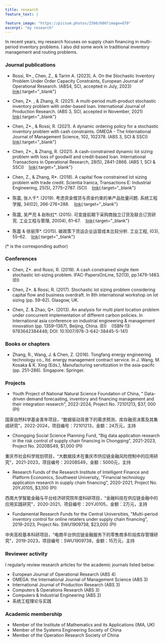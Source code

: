 ```yaml
---
title: research
feature_text: |

feature_image: "https://picsum.photos/2560/600?image=870"
excerpt: "my research"
---
```


In recent years, my research focuses on supply chain financing in multi-period inventory problems. I also did some work in traditional inventory management and routing problems.


### Journal publications

* Rossi, R*., Chen, Z., & Tarim A. (2023), A. On the Stochastic Inventory Problem Under Order Capacity Constraints, European Journal of Operational Research. (ABS4, SCI, accepted in July, 2023) &nbsp;&nbsp; [link](https://doi.org/10.1016/j.ejor.2023.06.045){:target="_blank"}


* Chen, Z*. , & Zhang, R. (2021). A multi-period multi-product stochastic inventory problem with order-based loan. International Journal of Production Research. (ABS 3, SCI, accepted in November, 2021) &nbsp;&nbsp; [link](https://doi.org/10.1080/00207543.2021.2006818){:target="_blank"} 

* Chen, Z*.,  & Rossi, R. (2021). A dynamic ordering policy for a stochastic inventory problem with cash constraints. OMEGA - The International Journal of Management Science, 102, 102378. (ABS 3, SCI & SSCI) &nbsp;&nbsp; [link](https://doi.org/10.1016/j.omega.2020.102378){:target="_blank"} 

* Chen, Z*.,  & Zhang, R. (2021). A cash-constrained dynamic lot sizing problem with loss of goodwill and credit-based loan. International Transactions in Operational Research, 28(5), 2841-2866. (ABS 1, SCI & SSCI)
 &nbsp;&nbsp; [link](https://onlinelibrary.wiley.com/doi/full/10.1111/itor.12675){:target="_blank"} 

* Chen, Z.,  & Zhang, R*. (2018). A capital ﬂow constrained lot sizing problem with trade
credit. Scientia Iranica, Transactions E: Industrial Engineering, 25(5), 2775–2787. (SCI) &nbsp;&nbsp;    [link](http://scientiairanica.sharif.edu/article_4444.html){:target="_blank"}


* 陈震, 张人千*. (2019). 考虑资金借贷与资金约束的单产品批量问题. 系统工程学报, 34(02), 266-276+288. &nbsp;&nbsp;  [link](http://kns.cnki.net/KCMS/detail/detail.aspx?dbcode=CJFQ&dbname=CJFDTEMP&filename=XTGC201902010&uid=WEEvREcwSlJHSldRa1FhdXNXaEd2aHVCc3hVSFkyTVZtUWxYY0FQSTRkYz0=$9A4hF_YAuvQ5obgVAqNKPCYcEjKensW4IQMovwHtwkF4VYPoHbKxJw!!&v=MDMwMjdTN0RoMVQzcVRyV00xRnJDVVJMT2ZZZVJxRnlqa1U3cktQVG5NYmJHNEg5ak1yWTlFWklSOGVYMUx1eFk=){:target="_blank"}

* 陈震, 吴严亮 & 赵秋红*. (2015). 可变提前期下采购商独立订货及联合订货研究. 工业工程与管理, 20(04), 61–67. &nbsp;&nbsp;    [link](http://kns.cnki.net/KCMS/detail/detail.aspx?dbcode=CJFQ&dbname=CJFDLAST2016&filename=GYGC201504009&v=Mjg1MzVUcldNMUZyQ1VSTE9mWStkcEZ5M2dXNy9NSWpUTWJiRzRIOVRNcTQ5RmJZUjhlWDFMdXhZUzdEaDFUM3E=){:target="_blank"}

* 陈震 & 徐丽萍*. (2015). 碳政策下货运企业运营成本比较分析. 工业工程, (03), 55–62. &nbsp;&nbsp;    [link](http://kns.cnki.net/KCMS/detail/detail.aspx?dbcode=CJFQ&dbname=CJFDLAST2015&filename=GDJX201503010&v=MjMyNTExVDNxVHJXTTFGckNVUkxPZlkrZHBGeTNoVXJyS0lpbkJkckc0SDlUTXJJOUVaSVI4ZVgxTHV4WVM3RGg=){:target="_blank"}

(* is the corresponding author)

### Conferences

* Chen, Z*. and Rossi, R. (2019). A cash constrained single item stochastic lot-sizing problem. IFAC-PapersOnLine, 52(13), pp.1479-1483.  (EI)

*  Chen, Z*. & Rossi, R. (2017). Stochastic lot sizing problem considering capital flow and
business overdraft. In 8th international workshop on lot sizing (pp. 59–62). Glasgow, UK.   

* Chen, Z. & Zhao, Q*. (2013). An analysis for multi plant location problem under concurrent
implementation of diﬀerent carbon policies. In International asia conference on industrial
engineering & management innovation (pp. 1359–1367), Beijing, China. (EI)  &nbsp;&nbsp; (ISBN-13: 9783642384448;  DOI: 10.1007/978-3-642-38445-5-141)


### Books or chapters
* Zhang, R., Wang, J. & Chen, Z. (2016). Tongfang energy engineering technology co., ltd.
energy management contract service. In J. Wang, M. Kosaka & K. Xing (Eds.),
Manufacturing servitization in the asia-pacifc (pp. 251–286). Singapore: Springer.


### Projects

* Youth Project of National Natural Science Foundation of China, " Data-driven demand forecasting, inventory and financing management and their integration research", 2022-2024, Project No. 72101213, $37, 000 (PI)

国家自然科学基金青年项目，“数据驱动背景下的需求预测、库存融资决策及其集成研究"，2022-2024，项目编号：72101213，金额：24万元，主持


* Chongqing Social Science Planning Fund, "Big data application research in the risk control of supply chain financing in Chongqing", 2021-2023, Project No. 2020BS49, $1,000 (PI)

重庆市社会科学规划项目，“大数据技术在重庆市供应链金融风险控制中的应用研究"，2021-2023，项目编号：2020BS49，金额：5000元，主持


* Research Funds of the Research Institute of Intelligent Finance and Platform Economics, Southwest University, "Financial technology application research in supply chain financing", 2020-2021, Project No. 20YJ0105, $3,100 (PI)

西南大学智能金融与平台经济研究院年度科研项目，“金融科技在供应链金融中的应用实践研究"，2020-2021，项目编号：20YJ0105，金额：2万元，主持


* Fundamental Research Funds for the Central Universities, "Multi-period inventory control for online retailers under supply chain financing", 2019-2023, Project No. SWU1909738, $23,000 (PI)

中央高校基本科研项目，“电商平台供应链金融服务下的零售商多阶段库存管理研究"，2019-2023，项目编号：SWU1909738，金额：15万元，主持

### Reviewer activity
I regularly review  research articles for the academic journals listed below:

* European Journal of Operational Research (ABS 4)
* OMEGA: the International Journal of Management Science (ABS 3)
* International Journal of Production Research (ABS 3)
* Computers \& Operations Research (ABS 3)
* Computers \& Industrial Engineering (ABS 2)
* 系统工程理论与实践

### Academic membership

* Member of the Institute of Mathematics and its Applications (IMA, UK)
* Member of the Systems Engineering Society of China 
* Member of the Operation Research Society of China













<!---
id="1UT-2Z-Vg_MG_TrS5X2p8SthsJhc"
``` html
{% raw %}{% include map.html id="XXXXXX" title="Coffee shop map" %}{% endraw %}
```

### Contact form

{% include site-form.html %}

``` html
{% raw %}{% include site-form.html %}{% endraw %}
```

### Button include

{% include button.html text="A button" link="https://david.darn.es" %}

{% include button.html text="A button with icon" link="https://twitter.com/daviddarnes" icon="twitter" %}

``` html
{% raw %}{% include button.html text="A button" link="https://david.darn.es" %}
{% include button.html text="A button with icon" link="https://twitter.com/daviddarnes" icon="twitter" %}{% endraw %}
```

### Icon include

{% include icon.html id="twitter" title="twitter" %} [{% include icon.html id="linkedin" title="twitter" %}](https://www.linkedin.com/in/daviddarnes)

``` html
{% raw %}{% include icon.html id="twitter" title="twitter" %}
[{% include icon.html id="linkedin" title="twitter" %}](https://www.linkedin.com/in/daviddarnes){% endraw %}
```

### Video include

{% include video.html id="zrkcGL5H3MU" title="Siteleaf tutorial video" %}

``` html
{% raw %}{% include video.html id="zrkcGL5H3MU" title="Siteleaf tutorial video" %}{% endraw %}
```


### Image includes

{% include figure.html image="https://picsum.photos/600/800?image=894" caption="Image with caption" width="300" height="800" %}

{% include figure.html image="https://picsum.photos/600/800?image=894" caption="Right aligned image" position="right" width="300" height="800" %}

{% include figure.html image="https://picsum.photos/600/800?image=894" caption="Left aligned image" position="left" width="300" height="800" %}

{% include figure.html image="https://picsum.photos/1600/800?image=894" alt="Image with just alt text" %}

``` html
{% raw %}{% include figure.html image="https://picsum.photos/600/800?image=894" caption="Image with caption" width="300" height="800" %}

{% include figure.html image="https://picsum.photos/600/800?image=894" caption="Right aligned image" position="right" width="300" height="800" %}

{% include figure.html image="https://picsum.photos/600/800?image=894" caption="Left aligned image" position="left" width="300" height="800" %}

{% include figure.html image="https://picsum.photos/1600/800?image=894" alt="Image with just alt text" %}{% endraw %}
```

Some HTML...

``` html
<blockquote cite="http://www.imdb.com/title/tt0284978/quotes/qt1375101">
  <p>You planning a vacation, Mr. Sullivan?</p>
  <footer>
    <a href="http://www.imdb.com/title/tt0284978/quotes/qt1375101">Sunways Security Guard</a>
  </footer>
</blockquote>
```

...CSS...

``` css
blockquote {
  text-align: center;
  font-weight: bold;
}
blockquote footer {
  font-size: .8rem;
}
```

...and JavaScript

``` js
const blockquote = document.querySelector("blockquote")
const bolden = (keyString, string) =>
  string.replace(new RegExp(keyString, 'g'), '<strong>'+keyString+'</strong>')

blockquote.innerHTML = bolden("Mr. Sullivan", blockquote.innerHTML)
```

`Single line of code`

## HTML Includes
-->
